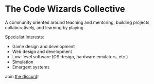 # The Code Wizards Collective

A community oriented around teaching and mentoring, building projects collaboratively, and learning by playing.

Specialist interests:
 - Game design and development
 - Web design and development
 - Low-level software (OS design, hardware emulators, etc.)
 - Simulation
 - Emergent systems
 
Join [the discord](https://discord.gg/YDzZgHpM)!
